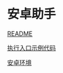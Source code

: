 # 安卓助手

[README](https://github.com/geekan/MetaGPT/blob/main/metagpt/ext/android_assistant/README_CN.md)

[执行入口示例代码](https://github.com/geekan/MetaGPT/tree/main/examples/android_assistant)

[安卓环境](./../../in_depth_guides/environment/android.md)
